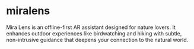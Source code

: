 # miralens
Mira Lens is an offline-first AR assistant designed for nature lovers. It enhances outdoor experiences like birdwatching and hiking with subtle, non-intrusive guidance that deepens your connection to the natural world.
